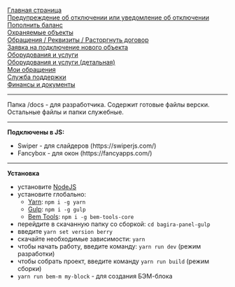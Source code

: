 <a href="https://brekot.github.io/bagira-panel-gulp/">Главная страница</a><br>
<a href="https://brekot.github.io/bagira-panel-gulp/index-warning.html">Предупреждение об отключении или уведомление об отключении</a><br>
<a href="https://brekot.github.io/bagira-panel-gulp/balance.html">Пополнить баланс</a><br>
<a href="https://brekot.github.io/bagira-panel-gulp/objects.html">Охраняемые объекты</a><br>
<a href="https://brekot.github.io/bagira-panel-gulp/request.html">Обращения / Реквизиты / Расторгнуть договор</a><br>
<a href="https://brekot.github.io/bagira-panel-gulp/application-connection.html">Заявка на подключение нового объекта</a><br>
<a href="https://brekot.github.io/bagira-panel-gulp/equipment-list.html">Оборудования и услуги</a><br>
<a href="https://brekot.github.io/bagira-panel-gulp/equipment-detail.html">Оборудования и услуги (детальная)</a><br>
<a href="https://brekot.github.io/bagira-panel-gulp/my-request.html">Мои обращения</a><br>
<a href="https://brekot.github.io/bagira-panel-gulp/support.html">Служба поддержки</a><br>
<a href="https://brekot.github.io/bagira-panel-gulp/finance-documents.html">Финансы и документы</a><br>

<hr>

Папка /docs - для разработчика. Содержит готовые файлы верски. Остальные файлы и папки служебные.

<hr>

<b>Подключены в JS:</b><br>
<ul>
    <li>Swiper - для слайдеров (https://swiperjs.com/)</li>
    <li>Fancybox - для окон (https://fancyapps.com/)</li>
</ul>

<hr>

<b>Установка</b><br>
* установите [NodeJS](https://nodejs.org/en/)
* установите глобально:
    * [Yarn](https://yarnpkg.com/getting-started): ```npm i -g yarn```
    * [Gulp](https://gulpjs.com/): ```npm i -g gulp```
    * [Bem Tools](https://www.npmjs.com/package/bem-tools-core): ```npm i -g bem-tools-core```
* перейдите в скачанную папку со сборкой: ```cd bagira-panel-gulp```
* введите ```yarn set version berry```
* скачайте необходимые зависимости: ```yarn```
* чтобы начать работу, введите команду: ```yarn run dev``` (режим разработки)
* чтобы собрать проект, введите команду ```yarn run build``` (режим сборки)
* ```yarn run bem-m my-block``` - для создания БЭМ-блока